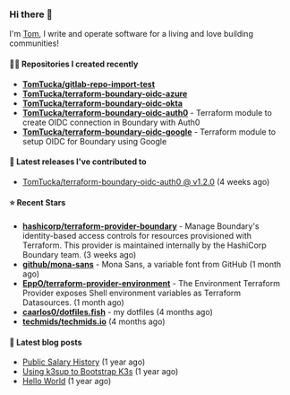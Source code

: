 ### Hi there 👋

I'm [Tom](https://tomwithers.dev), I write and operate software for a living and love building communities! 

#### 👨‍💻 Repositories I created recently
- **[TomTucka/gitlab-repo-import-test](https://github.com/TomTucka/gitlab-repo-import-test)**
- **[TomTucka/terraform-boundary-oidc-azure](https://github.com/TomTucka/terraform-boundary-oidc-azure)**
- **[TomTucka/terraform-boundary-oidc-okta](https://github.com/TomTucka/terraform-boundary-oidc-okta)**
- **[TomTucka/terraform-boundary-oidc-auth0](https://github.com/TomTucka/terraform-boundary-oidc-auth0)** - Terraform module to create OIDC connection in Boundary with Auth0
- **[TomTucka/terraform-boundary-oidc-google](https://github.com/TomTucka/terraform-boundary-oidc-google)** - Terraform module to setup OIDC for Boundary using Google

#### 🚀 Latest releases I've contributed to


- [TomTucka/terraform-boundary-oidc-auth0 @ v1.2.0](https://github.com/TomTucka/terraform-boundary-oidc-auth0/releases/tag/v1.2.0) (4 weeks ago)

#### ⭐ Recent Stars


- **[hashicorp/terraform-provider-boundary](https://github.com/hashicorp/terraform-provider-boundary)** - Manage Boundary&#39;s identity-based access controls for resources provisioned with Terraform. This provider is maintained internally by the HashiCorp Boundary team. (3 weeks ago)
- **[github/mona-sans](https://github.com/github/mona-sans)** - Mona Sans, a variable font from GitHub (1 month ago)
- **[EppO/terraform-provider-environment](https://github.com/EppO/terraform-provider-environment)** - The Environment Terraform Provider exposes Shell environment variables as Terraform Datasources. (1 month ago)
- **[caarlos0/dotfiles.fish](https://github.com/caarlos0/dotfiles.fish)** - my dotfiles (4 months ago)
- **[techmids/techmids.io](https://github.com/techmids/techmids.io)** (4 months ago)

#### 📄 Latest blog posts
- [Public Salary History](https://tomwithers.dev/posts/public-salary-history/) (1 year ago)
- [Using k3sup to Bootstrap K3s](https://tomwithers.dev/posts/k3s-bootstrap/) (1 year ago)
- [Hello World](https://tomwithers.dev/posts/hello-world/) (1 year ago)

